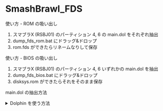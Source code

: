 # SmashBrawl_FDS

使い方 - ROM の吸い出し

1. スマブラX (RSBJ01) のパーティション 4, 6 の main.dol をそれぞれ抽出
2. dump_fds_rom.bat にドラッグ&ドロップ
3. rom.fds ができたらリネームなりして保存

使い方 - BIOS の吸い出し

1. スマブラX (RSBJ01) のパーティション 4, 6 いずれかの main.dol を抽出
2. dump_fds_bios.bat にドラッグ&ドロップ
3. disksys.rom ができたらそれをそのまま保存

main.dol の抽出方法
<details>
<summary>Dolphin を使う方法</summary>
1. 右クリックから「プロパティ」 → 「構造」タブを開く
2. HBAJ01, HBCJ01 でそれぞれ右クリック → 「システムデータを抽出...」 をクリック
3. sys フォルダ に main.dol がある
</details>

